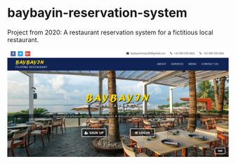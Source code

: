 # baybayin-reservation-system
Project from 2020: A restaurant reservation system for a fictitious local restaurant.

![alt text](https://github.com/rosalallankenneth/baybayin-reservation-system/blob/master/baybayin-reservation-system-cover.PNG?raw=true)
